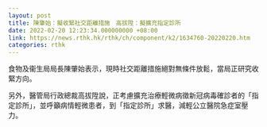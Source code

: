 ```yaml
---
layout: post
title: 陳肇始：擬收緊社交距離措施　高拔陞：擬擴充指定診所
date: 2022-02-20 12:23:34.000000000 +08:00
link: https://news.rthk.hk/rthk/ch/component/k2/1634760-20220220.htm
categories: rthk
---
```


食物及衞生局局長陳肇始表示，現時社交距離措施絕對無條件放鬆，當局正研究收緊方向。

另外，醫管局行政總裁高拔陞說，正考慮擴充治療輕微病徵新冠病毒確診者的「指定診所」，並呼籲病情輕微患者，到「指定診所」求醫，減輕公立醫院急症室壓力。
